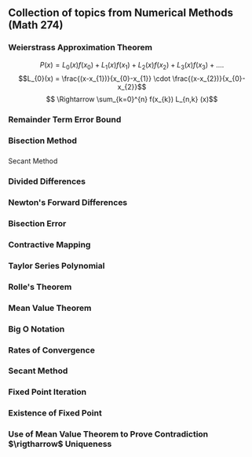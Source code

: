 ## Collection of topics from Numerical Methods (Math 274)

### Weierstrass Approximation Theorem
$$P(x) = L_{0}(x)f(x_{0}) + L_{1}(x)f(x_{1})+L_{2}(x)f(x_{2})+L_{3}(x)f(x_{3}) + ....$$
$$L_{0}(x) = \frac{(x-x_{1})}{x_{0}-x_{1}} \cdot \frac{(x-x_{2})}{x_{0}-x_{2}}$$
$$ \Rightarrow \sum_{k=0}^{n} f(x_{k}) L_{n,k} (x)$$

### Remainder Term Error Bound 

### Bisection Method

### 
 Secant Method
 
### Divided Differences

### Newton's Forward Differences
 
### Bisection Error 

### Contractive Mapping 

### Taylor Series Polynomial

### Rolle's Theorem

### Mean Value Theorem

###  Big O Notation

###  Rates of Convergence

### Secant Method

### Fixed Point Iteration

### Existence of Fixed Point

### Use of Mean Value Theorem to Prove Contradiction $\rigtharrow$ Uniqueness


